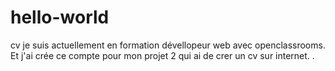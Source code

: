 # hello-world
cv
je suis actuellement en formation dévellopeur web avec openclassrooms. Et j'ai crée ce compte pour mon projet 2 qui ai de crer un cv sur internet.
.

